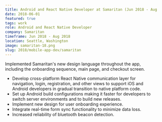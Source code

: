 ```yaml
---
title: Android and React Native Developer at Samaritan (Jun 2018 - Aug 2018)
date: 2018-06-01
featured: true
tags: work
role: Android and React Native Developer
company: Samaritan
timeframe: Jun 2018 - Aug 2018
location: Seattle, Washington
image: samaritan-18.png
slug: 2018/mobile-app-dev/samaritan
---
```

Implemented Samaritan's new design language throughout the app, including the onboarding sequence, main page, and checkout screen.

- Develop cross-platform React Native communication layer for navigation, login, registration, and other views to support iOS and Android developers in gradual transition to native platform code.
- Set up Android build configurations making it faster for developers to switch server environments and to build new releases.
- Implement new design for user onboarding experience.
- Integrate real-time form sync functionality to minimize data loss.
- Increased reliability of bluetooth beacon detection.